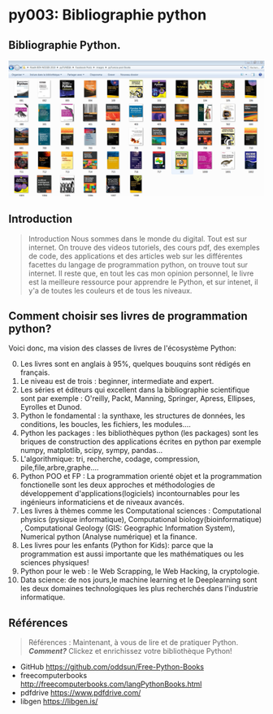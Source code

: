 <!--
author:   (c) riadh BEN NESSIB
email:    riadhbennessib@gmail.com
version:  0.1.0
language: fr
logo: https://raw.githubusercontent.com/pyTUNISIA/home/master/images/py/pyTunisiaBooks.PNG
comment:  pyTUNISIA: Programmation Scientifique avec python.
mode: Textbook
script:   https://pyodide-cdn2.iodide.io/v0.15.0/full/pyodide.js
@onload
window.languagePluginUrl = 'https://pyodide-cdn2.iodide.io/v0.15.0/full/'
window.pyodide_ready = false;
window.pyodide_modules = new Set()
window.py_packages = ["matplotlib", "numpy"]
window.loadModules = function() {
  languagePluginLoader.then(() => {
    console.log("pyodide is ready")
    if (window.py_packages) {

      for( let i = 0; i < window.py_packages.length; i++ ) {
        window.pyodide_modules.add(window.py_packages[i])
      }

      pyodide.loadPackage(window.py_packages).then(() => {
        console.log("all packages loaded")
        window.pyodide_ready = true;
      });
    }
    else {
      window.pyodide_ready = true;
    }
  })
}

window.loadModules()

@end


@Pyodide.eval: @Pyodide.eval_(@uid)

@Pyodide.eval_
<script>

function initPlot() {
try {
pyodide.runPython(`
import io, base64

try:
  img_str_
except NameError:
  img_str_ = {}

def plot(fig, id="plot-@0"):
  buf = io.BytesIO()
  fig.savefig(buf, format='png')
  buf.seek(0)
  img_str_[id] = "data:image/png;base64," + base64.b64encode(buf.read()).decode('UTF-8')
`)
} catch (e) {}
}

function copyPlot() {
  if ( pyodide.globals.img_str_["plot-@0"] ) {
    document.getElementById("plot-@0").src = pyodide.globals.img_str_["plot-@0"]
    document.getElementById("plot-@0").parentElement.style = ""
  }
}

////////////////////////////////////////////////////

function runPython() {
  if (window.pyodide_ready) {
    pyodide.globals.print = (...e) => { e = e.slice(0,-1); console.log(...e) };
    setTimeout(() => {
      try {
        initPlot()
        let fin = pyodide.runPython(`@input`)
        if (fin) {
          console.log(fin)
        }
        copyPlot()
        send.lia("LIA: stop")
      } catch(e) {
        //window.py_packages = ["matplotlib"]
        let module = e.message.match(/ModuleNotFoundError: No module named '([^']+)/g)
        if (! module) {
          console.error(e)
          //let msg = e.message.match(/File "<unknown>", line (\d+)\n.*\n.*\n.*/g)
          //window.console.log(msg[0])
          send.lia("LIA: stop")
        }
        else if (module.length != 0) {
          module = module[0].split("'")[1]
          if (window.pyodide_modules.has(module)) {
            console.error(e)
            send.lia("LIA: stop")
          } else {
            console.debug("downloading module =>", module)
            window.py_packages = [ module ]
            window.pyodide_ready = false
            window.loadModules()
            runPython()
          }
        }
        else {
          console.error(e)
          send.lia("LIA: stop")
        }
      }
    }, 100)
  } else {
    setTimeout(runPython, 234)
  }
}

runPython()

"LIA: wait";
</script>

<div id="pyplotdiv" style="display:none"><img id="plot-@0" /></div>

<script>
try {
if ( pyodide.globals.img_str_["plot-@0"] )
  document.getElementById("plot-@0").src = pyodide.globals.img_str_["plot-@0"]
  document.getElementById("plot-@0").parentElement.style = ""
} catch(e) {}

</script>

@end

-->

# py003: Bibliographie python

## Bibliographie Python.

![](https://raw.githubusercontent.com/pyTUNISIA/home/master/images/py/pyTunisiaBooks.PNG)<!--
style = "width: 500px;
        Height:250px;
        display: flex;
        align-items: center;
        justify-content: center;
        border: 5px solid;
         // filter: grayscale(100%);"
-->
## Introduction
> Introduction
Nous sommes dans le monde du digital. Tout est sur internet. On trouve des videos tutoriels, des cours pdf, des exemples de code, des applications et des articles web sur les différentes facettes du langage de programmation python, on trouve tout  sur internet. Il reste que, en tout les cas mon opinion personnel,  le livre est  la meilleure ressource pour apprendre le Python, et sur intenet, il y'a de toutes les couleurs et de tous les niveaux. 
## Comment choisir ses livres de programmation python?
Voici donc, ma vision des classes de livres de l'écosystème Python:

0. Les livres sont en anglais à 95%, quelques bouquins sont rédigés en français.
1. Le niveau est de trois : beginner, intermediate and expert.
2. Les séries et éditeurs qui excellent dans la bibliographie scientifique sont par exemple : O'reilly, Packt, Manning, Springer, Apress, Ellipses, Eyrolles et Dunod.
3. Python le fondamental : la synthaxe, les structures de données, les conditions, les boucles, les fichiers, les modules....
4. Python les packages   : les bibliothèques python (les packages) sont les briques de construction des applications écrites en python par exemple  numpy, matplotlib, scipy, sympy, pandas...
5. L'algorithmique: tri, recherche, codage, compression, pile,file,arbre,graphe....
6. Python POO et FP : La programmation orienté objet et la programmation fonctionelle sont les deux approches et méthodologies de développement d'applications(logiciels) incontournables pour les ingénieurs informaticiens  et de niveaux avancés.
7. Les livres à thèmes comme les Computational sciences : Computational physics (pysique informatique), Computational biology(bioinformatique) , Computational Geology (GIS: Geographic Information System), Numerical python (Analyse numérique) et la finance.
8. Les livres pour les enfants (Python for Kids): parce que la programmation est aussi importante que les mathématiques ou les sciences physiques!
9. Python pour le web : le Web Scrapping, le Web Hacking, la cryptologie.
10. Data science: de nos jours,le machine learning et le Deeplearning sont les deux domaines technologiques les plus recherchés dans l'industrie informatique.

## Références
> Références :
Maintenant, à vous de lire et de pratiquer Python. __*Comment?*__ Clickez et enrichissez votre bibliothèque Python!

* GitHub https://github.com/oddsun/Free-Python-Books
* freecomputerbooks http://freecomputerbooks.com/langPythonBooks.html
* pdfdrive https://www.pdfdrive.com/
* libgen https://libgen.is/

